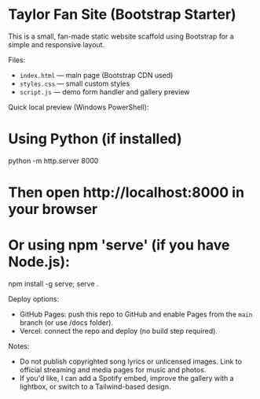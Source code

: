 # Taylor Fan Site (Bootstrap Starter)

This is a small, fan-made static website scaffold using Bootstrap for a simple and responsive layout.

Files:
- `index.html` — main page (Bootstrap CDN used)
- `styles.css` — small custom styles
- `script.js` — demo form handler and gallery preview

Quick local preview (Windows PowerShell):

# Using Python (if installed)
python -m http.server 8000
# Then open http://localhost:8000 in your browser

# Or using npm 'serve' (if you have Node.js):
npm install -g serve; serve .

Deploy options:
- GitHub Pages: push this repo to GitHub and enable Pages from the `main` branch (or use /docs folder).
- Vercel: connect the repo and deploy (no build step required).

Notes:
- Do not publish copyrighted song lyrics or unlicensed images. Link to official streaming and media pages for music and photos.
- If you'd like, I can add a Spotify embed, improve the gallery with a lightbox, or switch to a Tailwind-based design.
